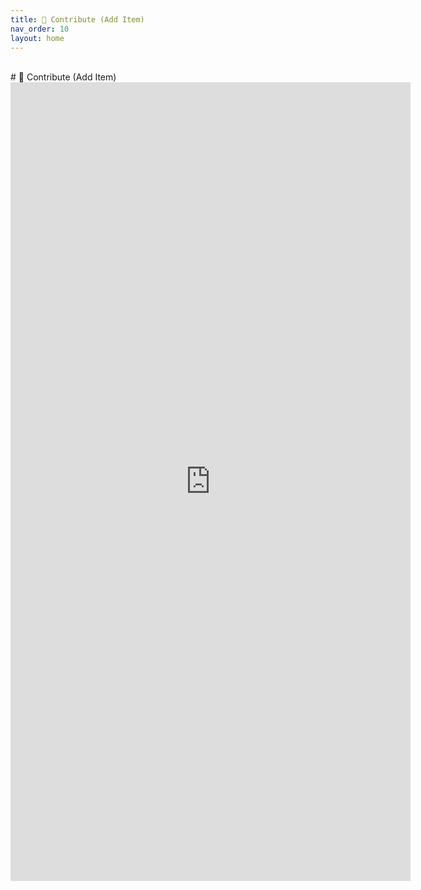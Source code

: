 ```yaml
---
title: 🤝 Contribute (Add Item)
nav_order: 10
layout: home
---
```

<br>
# 🤝 Contribute (Add Item)
<br>

<iframe src="https://docs.google.com/forms/d/e/1FAIpQLSfO3TUTS0jbU_8kXLi5tjZT7d8FwDnY1l95QjPUpEELJbW4NQ/viewform?embedded=true" width="640" height="1278" frameborder="0" marginheight="0" marginwidth="0">Loading…</iframe>
